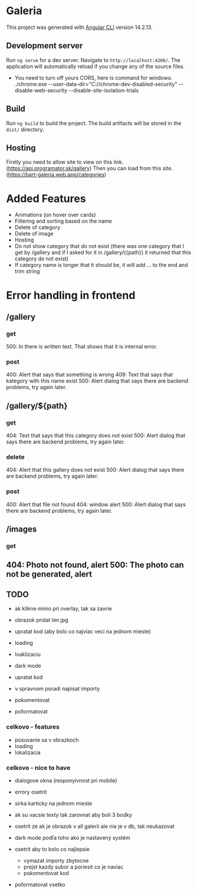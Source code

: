 # Galeria

This project was generated with [Angular CLI](https://github.com/angular/angular-cli) version 14.2.13.

## Development server

Run `ng serve` for a dev server. Navigate to `http://localhost:4200/`. The application will automatically reload if you change any of the source files.

* You need to turn off yours CORS, here is command for windows: ./chrome.exe --user-data-dir="C://chrome-dev-disabled-security" --disable-web-security --disable-site-isolation-trials

## Build

Run `ng build` to build the project. The build artifacts will be stored in the `dist/` directory.

## Hosting
Firstly you need to allow site to view on this link.  (https://api.programator.sk/gallery)
Then you can load from this site. (https://bart-galeria.web.app/categories)


# Added Features

- Animations (on hover over cards)
- Filtering and sorting based on the name
- Delete of category
- Delete of image
- Hosting
- Do not show category that do not exist (there was one category that I get by /gallery and if I asked for it in /gallery/{{path}} it returned that this category do not exist)
- If category name is longer that it should be, it will add ... to the end and trim string


# Error handling in frontend

## /gallery

### get
500: In <app-categories> there is written text. That shows that it is internal error. 

### post
400: Alert that says that something is wrong 
409: Text that says that kategory with this name exist 
500: Alert dialog that says there are backend problems, try again later. 

## /gallery/${path}

### get
404: Text that says that this category does not exist 
500: Alert dialog that says there are backend problems, try again later. 

### delete
404: Alert that this gallery does not exist 
500: Alert dialog that says there are backend problems, try again later. 

### post
400: Alert that file not found
404: window alert
500: Alert dialog that says there are backend problems, try again later. 

## /images

### get
404: Photo not found, alert 
500: The photo can not be generated, alert 
---


## TODO
- ak klikne mimo pri overlay, tak sa zavrie
- obrazok pridat len jpg
- upratat kod (aby bolo co najviac veci na jednom mieste)

- loading
- loaklizaciu
- dark mode
- upratat kod
- v spravnom poradi napisat importy
- pokomentovat
- poformatovat


### celkovo - features
- posuvanie sa v obrazkoch
- loading 
- lokalizacia

### celkovo - nice to have
- dialogove okna (responyivnost pri mobile)
- errory osetrit
- sirka karticky na jednom mieste
- ak su vacsie texty tak zarovnat aby boli 3 bodky
- osetrit ze ak je obrazok v all galerii ale nie je v db, tak neukazovat

- dark mode podľa toho ako je nastavený systém

- osetrit aby to bolo co najlepsie
    - vymazat importy zbytocne
    - prejst kazdy subor a poriesit co je naviac
    - pokomentovat kod
- poformatovat vsetko
